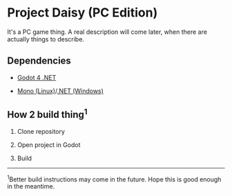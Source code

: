 Project Daisy (PC Edition)
==========================

It's a PC game thing. A real description will come later, when there are actually things to describe.

Dependencies
------------

- [Godot 4 .NET](https://godotengine.org/)

- [Mono (Linux)](https://www.mono-project.com/)/[.NET (Windows)](https://dotnet.microsoft.com/)

How 2 build thing<sup>1</sup>
-----------------------------

1. Clone repository

2. Open project in Godot

3. Build

---

<sup>1</sup>Better build instructions may come in the future. Hope this is good enough in the meantime.
